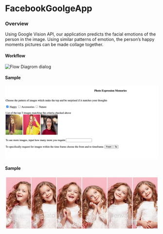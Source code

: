 # FacebookGoolgeApp

### Overview

Using Google Vision API, our application predicts the facial emotions of the person in the
image. Using similar patterns of emotion, the person’s happy moments pictures can be made collage together.

#### Workflow

![Flow Diagrom dialog](https://github.com/nishamizh/facebookGoolgeApp/blob/main/FlowDiagram.png)<br>

#### Sample

![collage.png](https://github.com/nishamizh/facebookGoolgeApp/blob/main/applicationGUI.png)<br>

#### Sample

![collage.png](https://github.com/nishamizh/facebookGoolgeApp/blob/main/collage.png)<br>





